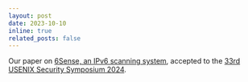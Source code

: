 ```yaml
---
layout: post
date: 2023-10-10
inline: true
related_posts: false
---
```


Our paper on [6Sense, an IPv6 scanning system](https://www.usenix.org/system/files/usenixsecurity24-williams.pdf), accepted to the [33rd USENIX Security Symposium 2024](https://www.usenix.org/conference/usenixsecurity24). 
